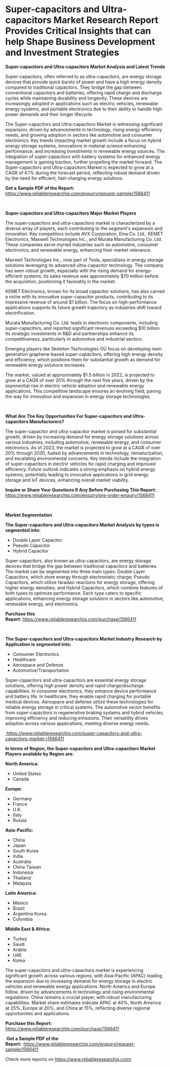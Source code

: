 <p><h1>Super-capacitors and Ultra-capacitors Market Research Report Provides Critical Insights that can help Shape Business Development and Investment Strategies</h1></p><p><strong>Super-capacitors and Ultra-capacitors Market Analysis and Latest Trends</strong></p>
<p><p>Super-capacitors, often referred to as ultra-capacitors, are energy storage devices that provide quick bursts of power and have a high energy density compared to traditional capacitors. They bridge the gap between conventional capacitors and batteries, offering rapid charge and discharge cycles while maintaining durability and longevity. These devices are increasingly adopted in applications such as electric vehicles, renewable energy systems, and portable electronics due to their ability to handle high power demands and their longer lifecycle.</p><p>The Super-capacitors and Ultra-capacitors Market is witnessing significant expansion, driven by advancements in technology, rising energy efficiency needs, and growing adoption in sectors like automotive and consumer electronics. Key trends impacting market growth include a focus on hybrid energy storage systems, innovations in material science enhancing performance, and increasing investments in renewable energy sources. The integration of super-capacitors with battery systems for enhanced energy management is gaining traction, further propelling the market forward. The Super-capacitors and Ultra-capacitors Market is expected to grow at a CAGR of 4.1% during the forecast period, reflecting robust demand driven by the need for efficient, fast-charging energy solutions.</p></p>
<p><strong>Get a Sample PDF of the Report:&nbsp;</strong> <a href="https://www.reliableresearchiq.com/enquiry/request-sample/1566411?utm_campaign=3058&utm_medium=2&utm_source=Github&utm_content=ia&utm_term=22032025&utm_id=super-capacitors-and-ultra-capacitors">https://www.reliableresearchiq.com/enquiry/request-sample/1566411</a></p>
<p>&nbsp;</p>
<p><strong>Super-capacitors and Ultra-capacitors Major Market Players</strong></p>
<p><p>The super-capacitors and ultra-capacitors market is characterized by a diverse array of players, each contributing to the segment's expansion and innovation. Key competitors include AVX Corporation, Elna Co. Ltd., KEMET Electronics, Maxwell Technologies Inc., and Murata Manufacturing Co. Ltd. These companies serve myriad industries such as automotive, consumer electronics, and renewable energy, enhancing their market relevance.</p><p>Maxwell Technologies Inc., now part of Tesla, specializes in energy storage solutions leveraging its advanced ultra-capacitor technology. The company has seen robust growth, especially with the rising demand for energy-efficient systems. Its sales revenue was approximately $70 million before the acquisition, positioning it favorably in the market.</p><p>KEMET Electronics, known for its broad capacitor solutions, has also carved a niche with its innovative super-capacitor products, contributing to its impressive revenue of around $1 billion. The focus on high-performance applications supports its future growth trajectory as industries shift toward electrification.</p><p>Murata Manufacturing Co. Ltd. leads in electronic components, including super-capacitors, and reported significant revenues exceeding $10 billion. Its strategic investments in R&D and partnerships enhance its competitiveness, particularly in automotive and industrial sectors.</p><p>Emerging players like Skeleton Technologies OÜ focus on developing next-generation graphene-based super-capacitors, offering high energy density and efficiency, which positions them for substantial growth as demand for renewable energy solutions increases.</p><p>The market, valued at approximately $1.5 billion in 2022, is projected to grow at a CAGR of over 20% through the next five years, driven by the exponential rise in electric vehicle adoption and renewable energy applications. This competitive landscape ensures an evolving field, paving the way for innovation and expansion in energy storage technologies.</p></p>
<p>&nbsp;</p>
<p><strong>What Are The Key Opportunities For Super-capacitors and Ultra-capacitors Manufacturers?</strong></p>
<p><p>The super-capacitor and ultra-capacitor market is poised for substantial growth, driven by increasing demand for energy storage solutions across various industries, including automotive, renewable energy, and consumer electronics. As of 2023, the market is projected to grow at a CAGR of over 20% through 2030, fueled by advancements in technology, miniaturization, and escalating environmental concerns. Key trends include the integration of super-capacitors in electric vehicles for rapid charging and improved efficiency. Future outlook indicates a strong emphasis on hybrid energy systems, potentially leading to innovative applications in grid energy storage and IoT devices, enhancing overall market viability.</p></p>
<p><strong>Inquire or Share Your Questions If Any Before Purchasing This Report:</strong> <a href="https://www.reliableresearchiq.com/enquiry/pre-order-enquiry/1566411?utm_campaign=3058&utm_medium=2&utm_source=Github&utm_content=ia&utm_term=22032025&utm_id=super-capacitors-and-ultra-capacitors">https://www.reliableresearchiq.com/enquiry/pre-order-enquiry/1566411</a></p>
<p>&nbsp;</p>
<p><strong>Market Segmentation</strong></p>
<p><strong>The Super-capacitors and Ultra-capacitors Market Analysis by types is segmented into:</strong></p>
<p><ul><li>Double Layer Capacitor</li><li>Pseudo Capacitor</li><li>Hybrid Capacitor</li></ul></p>
<p><p>Super-capacitors, also known as ultra-capacitors, are energy storage devices that bridge the gap between traditional capacitors and batteries. The market can be segmented into three main types: Double Layer Capacitors, which store energy through electrostatic charge; Pseudo Capacitors, which utilize faradaic reactions for energy storage, offering higher energy densities; and Hybrid Capacitors, which combine features of both types to optimize performance. Each type caters to specific applications, enhancing energy storage solutions in sectors like automotive, renewable energy, and electronics.</p></p>
<p><strong>Purchase this Report:&nbsp;</strong><a href="https://www.reliableresearchiq.com/purchase/1566411?utm_campaign=3058&utm_medium=2&utm_source=Github&utm_content=ia&utm_term=22032025&utm_id=super-capacitors-and-ultra-capacitors">https://www.reliableresearchiq.com/purchase/1566411</a></p>
<p>&nbsp;</p>
<p><strong>The Super-capacitors and Ultra-capacitors Market Industry Research by Application is segmented into:</strong></p>
<p><ul><li>Consumer Electronics</li><li>Healthcare</li><li>Aerospace and Defense</li><li>Automotive/Transportation</li></ul></p>
<p><p>Super-capacitors and ultra-capacitors are essential energy storage solutions, offering high power density and rapid charge/discharge capabilities. In consumer electronics, they enhance device performance and battery life. In healthcare, they enable rapid charging for portable medical devices. Aerospace and defense utilize these technologies for reliable energy storage in critical systems. The automotive sector benefits from super-capacitors in regenerative braking systems and hybrid vehicles, improving efficiency and reducing emissions. Their versatility drives adoption across various applications, meeting diverse energy needs.</p></p>
<p><a href="https://www.reliableresearchiq.com/super-capacitors-and-ultra-capacitors-market-r1566411?utm_campaign=3058&utm_medium=2&utm_source=Github&utm_content=ia&utm_term=22032025&utm_id=super-capacitors-and-ultra-capacitors">&nbsp;https://www.reliableresearchiq.com/super-capacitors-and-ultra-capacitors-market-r1566411</a></p>
<p><strong>In terms of Region, the Super-capacitors and Ultra-capacitors Market Players available by Region are:</strong></p>
<p>
    <p> <strong> North America: </strong>
        <ul>
            <li>United States</li>
            <li>Canada</li>
        </ul>
        </p> 
    <p> <strong> Europe: </strong>
        <ul>
            <li>Germany</li>
            <li>France</li>
            <li>U.K.</li>
            <li>Italy</li>
            <li>Russia</li>
        </ul>
        </p> 
    <p> <strong> Asia-Pacific: </strong>
        <ul>
            <li>China</li>
            <li>Japan</li>
            <li>South Korea</li>
            <li>India</li>
            <li>Australia</li>
            <li>China Taiwan</li>
            <li>Indonesia</li>
            <li>Thailand</li>
            <li>Malaysia</li>
        </ul>
        </p> 
    <p> <strong> Latin America: </strong>
        <ul>
            <li>Mexico</li>
            <li>Brazil</li>
            <li>Argentina Korea</li>
            <li>Colombia</li>
        </ul>
        </p> 
    <p> <strong> Middle East & Africa: </strong>
        <ul>
            <li>Turkey</li>
            <li>Saudi</li>
            <li>Arabia</li>
            <li>UAE</li>
            <li>Korea</li>
        </ul>
    </p>
    </p>
<p><p>The super-capacitors and ultra-capacitors market is experiencing significant growth across various regions, with Asia-Pacific (APAC) leading the expansion due to increasing demand for energy storage in electric vehicles and renewable energy applications. North America and Europe follow, driven by advancements in technology and rising environmental regulations. China remains a crucial player, with robust manufacturing capabilities. Market share estimates indicate APAC at 40%, North America at 25%, Europe at 20%, and China at 15%, reflecting diverse regional opportunities and applications.</p></p>
<p><strong>Purchase this Report: </strong><a href="https://www.reliableresearchiq.com/purchase/1566411?utm_campaign=3058&utm_medium=2&utm_source=Github&utm_content=ia&utm_term=22032025&utm_id=super-capacitors-and-ultra-capacitors">https://www.reliableresearchiq.com/purchase/1566411</a></p>
<p>&nbsp;<strong>Get a Sample PDF of the Report:&nbsp;&nbsp;</strong><a href="https://www.reliableresearchiq.com/enquiry/request-sample/1566411?utm_campaign=3058&utm_medium=2&utm_source=Github&utm_content=ia&utm_term=22032025&utm_id=super-capacitors-and-ultra-capacitors">https://www.reliableresearchiq.com/enquiry/request-sample/1566411</a></p>
<p><strong></strong></p>
<p>Check more reports on <a href="https://www.reliableresearchiq.com/?utm_campaign=3058&utm_medium=2&utm_source=Github&utm_content=ia&utm_term=22032025&utm_id=super-capacitors-and-ultra-capacitors">https://www.reliableresearchiq.com/</a></p>